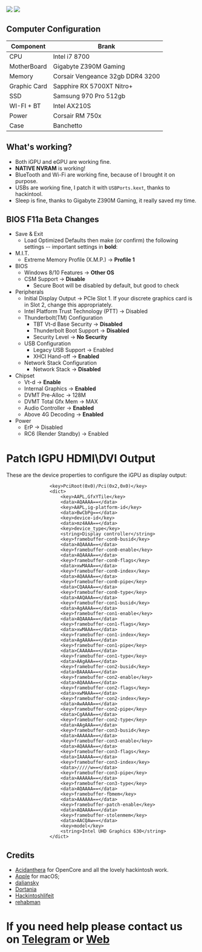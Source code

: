 [![](https://img.shields.io/badge/Reposity-Baio77-informational?style=flat&logo=apple&logoColor=white&color=9debeb)](https://github.com/Baio1977?tab=repositories)
[![](https://img.shields.io/badge/Telegram-HackintoshLifeIT-informational?style=flat&logo=telegram&logoColor=white&color=5fb659)](https://t.me/HackintoshLife_it)

## Computer Configuration
Component | Brank
-|-
CPU | Intel i7 8700
MotherBoard | Gigabyte Z390M Gaming
Memory | Corsair Vengeance 32gb DDR4 3200
Graphic Card | Sapphire RX 5700XT Nitro+
SSD | Samsung 970 Pro 512gb
WI-FI + BT | Intel AX210S
Power | Corsair RM 750x
Case | Banchetto 

## What's working?
- Both iGPU and eGPU are working fine.
- **NATIVE NVRAM** is working!
- BlueTooth and Wi-Fi are working fine, because of I brought it on purpose.
- USBs are working fine, I patch it with `USBPorts.kext`, thanks to hackintool.
- Sleep is fine, thanks to Gigabyte Z390M Gaming, it really saved my time.

## BIOS F11a Beta Changes

- Save & Exit
    - Load Optimized Defaults then make (or confirm) the following settings -- important settings in **bold**:
- M.I.T.
    - Extreme Memory Profile (X.M.P.) → **Profile 1**
- BIOS
    - Windows 8/10 Features → **Other OS**
    - CSM Support → **Disable**
        - Secure Boot will be disabled by default, but good to check
- Peripherals
    - Initial Display Output → PCIe Slot 1. If your discrete graphics card is in Slot 2, change this appropriately.
    - Intel Platform Trust Technology (PTT) → Disabled
    - Thunderbolt(TM) Configuration
        - TBT Vt-d Base Security → **Disabled**
        - Thunderbolt Boot Support → **Disabled**
        - Security Level → **No Security**
    - USB Configuration
        - Legacy USB Support → Enabled
        - XHCI Hand-off → **Enabled**
    - Network Stack Configuration
        - Network Stack → **Disabled**
- Chipset
    - Vt-d → **Enable**
    - Internal Graphics → **Enabled**
    - DVMT Pre-Alloc → 128M
    - DVMT Total Gfx Mem → MAX
    - Audio Controller → **Enabled**
    - Above 4G Decoding → **Enabled**
- Power
    - ErP → Disabled
    - RC6 (Render Standby) → Enabled
    
# Patch IGPU HDMI\DVI Output

These are the device properties to configure the iGPU as display output:
```
                <key>PciRoot(0x0)/Pci(0x2,0x0)</key>
                <dict>
                    <key>AAPL,GfxYTile</key>
                    <data>AQAAAA==</data>
                    <key>AAPL,ig-platform-id</key>
                    <data>BwCbPg==</data>
                    <key>device-id</key>
                    <data>mz4AAA==</data>
                    <key>device_type</key>
                    <string>Display controller</string>
                    <key>framebuffer-con0-busid</key>
                    <data>AQAAAA==</data>
                    <key>framebuffer-con0-enable</key>
                    <data>AQAAAA==</data>
                    <key>framebuffer-con0-flags</key>
                    <data>xwMAAA==</data>
                    <key>framebuffer-con0-index</key>
                    <data>AQAAAA==</data>
                    <key>framebuffer-con0-pipe</key>
                    <data>CQAAAA==</data>
                    <key>framebuffer-con0-type</key>
                    <data>AAQAAA==</data>
                    <key>framebuffer-con1-busid</key>
                    <data>AgAAAA==</data>
                    <key>framebuffer-con1-enable</key>
                    <data>AQAAAA==</data>
                    <key>framebuffer-con1-flags</key>
                    <data>xwMAAA==</data>
                    <key>framebuffer-con1-index</key>
                    <data>AgAAAA==</data>
                    <key>framebuffer-con1-pipe</key>
                    <data>CAAAAA==</data>
                    <key>framebuffer-con1-type</key>
                    <data>AAgAAA==</data>
                    <key>framebuffer-con2-busid</key>
                    <data>BAAAAA==</data>
                    <key>framebuffer-con2-enable</key>
                    <data>AQAAAA==</data>
                    <key>framebuffer-con2-flags</key>
                    <data>xwMAAA==</data>
                    <key>framebuffer-con2-index</key>
                    <data>AwAAAA==</data>
                    <key>framebuffer-con2-pipe</key>
                    <data>CgAAAA==</data>
                    <key>framebuffer-con2-type</key>
                    <data>AAgAAA==</data>
                    <key>framebuffer-con3-busid</key>
                    <data>AAAAAA==</data>
                    <key>framebuffer-con3-enable</key>
                    <data>AQAAAA==</data>
                    <key>framebuffer-con3-flags</key>
                    <data>IAAAAA==</data>
                    <key>framebuffer-con3-index</key>
                    <data>/////w==</data>
                    <key>framebuffer-con3-pipe</key>
                    <data>AAAAAA==</data>
                    <key>framebuffer-con3-type</key>
                    <data>AQAAAA==</data>
                    <key>framebuffer-fbmem</key>
                    <data>AAAAAA==</data>
                    <key>framebuffer-patch-enable</key>
                    <data>AQAAAA==</data>
                    <key>framebuffer-stolenmem</key>
                    <data>AACQAw==</data>
                    <key>model</key>
                    <string>Intel UHD Graphics 630</string>
                </dict>
```

## Credits

- [Acidanthera](https://github.com/acidanthera) for OpenCore and all the lovely hackintosh work.
- [Apple](https://apple.com) for macOS;
- [daliansky](https://github.com/daliansky)
- [Dortania](https://github.com/dortania)
- [Hackintoshlifeit](https://github.com/Hackintoshlifeit)
- [rehabman](https://github.com/RehabMan)

# If you need help please contact us on [Telegram](https://t.me/HackintoshLife_it) or [Web](https://www.hackintoshlife.it/)
